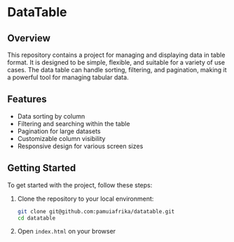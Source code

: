 
# DataTable 

## Overview
This repository contains a project for managing and displaying data in table format. It is designed to be simple, flexible, and suitable for a variety of use cases. The data table can handle sorting, filtering, and pagination, making it a powerful tool for managing tabular data.

## Features
- Data sorting by column
- Filtering and searching within the table
- Pagination for large datasets
- Customizable column visibility
- Responsive design for various screen sizes

## Getting Started
To get started with the project, follow these steps:

1. Clone the repository to your local environment:
   ```bash
   git clone git@github.com:pamuiafrika/datatable.git
   cd datatable
   ```
2. Open ```index.html``` on your browser

